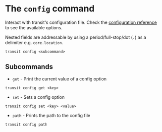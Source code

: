# The `config` command

Interact with transit's configuration file. Check the [configuration reference](../config-reference.md) to see the available options.

Nested fields are addressable by using a period/full-stop/dot (`.`) as a delimiter e.g. `core.location`.

```
transit config <subcommand>
```

## Subcommands

- `get` - Print the current value of a config option

```
transit config get <key>
```

- `set` - Sets a config option

```
transit config set <key> <value>
```

- `path` - Prints the path to the config file

```
transit config path
```

